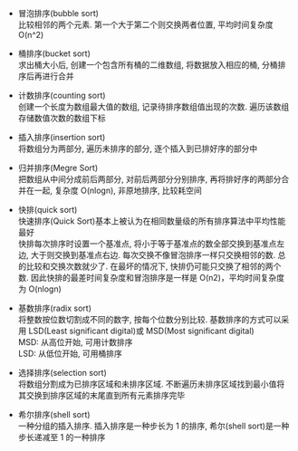 - 冒泡排序(bubble sort)  
比较相邻的两个元素. 第一个大于第二个则交换两者位置, 平均时间复杂度 O(n^2)

- 桶排序(bucket sort)  
求出桶大小后, 创建一个包含所有桶的二维数组, 将数据放入相应的桶, 分桶排序后再进行合并

- 计数排序(counting sort)  
创建一个长度为数组最大值的数组, 记录待排序数组值出现的次数. 遍历该数组存储数值次数的数组下标

- 插入排序(insertion sort)  
将数组分为两部分, 遍历未排序的部分, 逐个插入到已排好序的部分中

- 归并排序(Megre Sort)  
把数组从中间分成前后两部分, 对前后两部分分别排序, 再将排好序的两部分合并在一起, 复杂度 O(nlogn), 非原地排序, 比较耗空间

- 快排(quick sort)  
快速排序(Quick Sort)基本上被认为在相同数量级的所有排序算法中平均性能最好  
快排每次排序时设置一个基准点, 将小于等于基准点的数全部交换到基准点左边, 大于则交换到基准点右边. 每次交换不像冒泡排序一样只交换相邻的数. 总的比较和交换次数就少了. 在最坏的情况下, 快排仍可能只交换了相邻的两个数. 因此快排的最差时间复杂度和冒泡排序是一样是 O(n2)，平均时间复杂度为 O(nlogn)

- 基数排序(radix sort)  
将整数按位数切割成不同的数字, 按每个位数分别比较. 基数排序的方式可以采用 LSD(Least significant digital)或 MSD(Most significant digital)  
MSD: 从高位开始, 可用计数排序  
LSD: 从低位开始, 可用桶排序

- 选择排序(selection sort)  
将数组分割成为已排序区域和未排序区域. 不断遍历未排序区域找到最小值将其交换到排序区域的末尾直到所有元素排序完毕  

- 希尔排序(shell sort)  
一种分组的插入排序. 插入排序是一种步长为 1 的排序, 希尔(shell sort)是一种步长递减至 1 的一种排序  